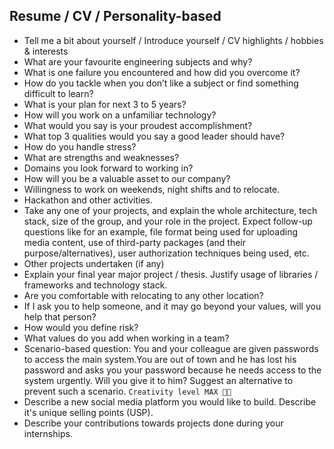 ## Resume / CV / Personality-based

- Tell me a bit about yourself / Introduce yourself / CV highlights / hobbies & interests
- What are your favourite engineering subjects and why? 
- What is one failure you encountered and how did you overcome it?
- How do you tackle when you don’t like a subject or find something difficult to learn?
- What is your plan for next 3 to 5 years?
- How will you work on a unfamiliar technology?
- What would you say is your proudest accomplishment?
- What top 3 qualities would you say a good leader should have?
- How do you handle stress?
- What are strengths and weaknesses?
- Domains you look forward to working in?
- How will you be a valuable asset to our company?
- Willingness to work on weekends, night shifts and to relocate.
- Hackathon and other activities.
- Take any one of your projects, and explain the whole architecture, tech stack, size of the group, and your role in the project.
  Expect follow-up questions like for an example, file format being used for uploading media content, use of third-party packages (and their purpose/alternatives), user authorization techniques being used, etc.
- Other projects undertaken (if any)
- Explain your final year major project / thesis. Justify usage of libraries / frameworks and technology stack.
- Are you comfortable with relocating to any other location?
- If I ask you to help someone, and it may go beyond your values, will you help that person?
- How would you define risk?
- What values do you add when working in a team?
- Scenario-based question: You and your colleague are given passwords to access the main system.You are out of town and he has lost his password and asks you your password because he needs access to the system urgently. Will you give it to him? Suggest an alternative to prevent such a scenario. `Creativity level MAX 💪🏻`
- Describe a new social media platform you would like to build. Describe it's unique selling points (USP).
- Describe your contributions towards projects done during your internships.
